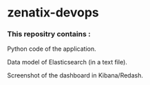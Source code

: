 # zenatix-devops

### This repositry contains :

Python code of the application.

Data model of Elasticsearch (in a text file).

Screenshot of the dashboard in Kibana/Redash.


